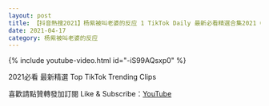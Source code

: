 ```yaml
---
layout: post
title: 【抖音熱搜2021】杨紫被叫老婆的反应 1 TikTok Daily 最新必看精選合集2021 04 17
date: 2021-04-17
category: 杨紫被叫老婆的反应
---
```


{% include youtube-video.html id="-iS99AQsxp0" %}

2021必看 最新精選 Top TikTok Trending Clips

喜歡請點贊轉發加訂閱 Like & Subscribe：[YouTube](https://www.youtube.com/channel/UCAoR7VcanIPd04uEq_GIylA/videos)


